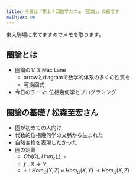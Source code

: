```yaml
---
title: 今日は『第１４回数学カフェ「圏論」』の日です
mathjax: on
---
```


東大駒場に来てますのでメモを取ります。

## 圏論とは

* 圏論の父 S.Mac Lane
  * arrowとdiagramで数学的体系の多くの性質を
  * 可換図式
* 今日のテーマ: 位相幾何学とプログラミング

## 圏論の基礎 / 松森至宏さん

- 圏が初めての人向け
- 代数的位相幾何学の文脈から生まれた
- 自然変換を表現したかった
- 圏の定義
  - $Ob(C)$, $Hom_c(,)$, $\circ$
  - $f : X \to Y$
  - $\circ : Hom_C(Y, Z) \times Hom_C(X, Y) \to Hom_C(X, Z)$

